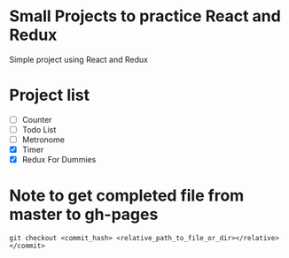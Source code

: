 # Small Projects to practice React and Redux

Simple project using React and Redux

# Project list

- [ ] Counter
- [ ] Todo List
- [ ] Metronome
- [x] Timer
- [x] Redux For Dummies

# Note to get completed file from master to gh-pages

```
git checkout <commit_hash> <relative_path_to_file_or_dir></relative></commit>
```
